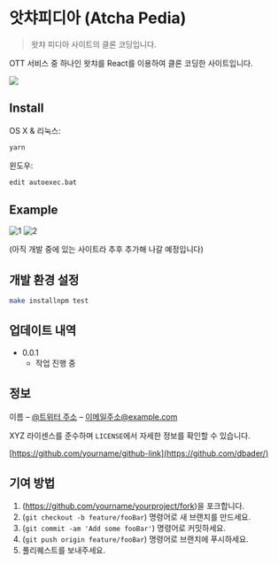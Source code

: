 # 앗챠피디아 (Atcha Pedia)

> 왓챠 피디아 사이트의 클론 코딩입니다.


OTT 서비스 중 하나인 왓챠를 React를 이용하여 클론 코딩한 사이트입니다.

![](../header.png)

## Install

OS X & 리눅스:

```sh
yarn 
```

윈도우:

```sh
edit autoexec.bat
```

## Example

![1](https://user-images.githubusercontent.com/53467524/145337603-c4c2d3da-454b-4670-b243-def221206666.PNG)
![2](https://user-images.githubusercontent.com/53467524/145337636-cc5abff9-cd1a-4584-9100-0c284f7611d4.PNG)

(아직 개발 중에 있는 사이트라 추후 추가해 나갈 예정입니다)


## 개발 환경 설정


```sh
make installnpm test
```

## 업데이트 내역

* 0.0.1
  * 작업 진행 중


## 정보

이름 – [@트위터 주소](https://twitter.com/dbader_org) – 이메일주소@example.com

XYZ 라이센스를 준수하며 ``LICENSE``에서 자세한 정보를 확인할 수 있습니다.

[https://github.com/yourname/github-link](https://github.com/dbader/)

## 기여 방법

1. (<https://github.com/yourname/yourproject/fork>)을 포크합니다.
2. (`git checkout -b feature/fooBar`) 명령어로 새 브랜치를 만드세요.
3. (`git commit -am 'Add some fooBar'`) 명령어로 커밋하세요.
4. (`git push origin feature/fooBar`) 명령어로 브랜치에 푸시하세요. 
5. 풀리퀘스트를 보내주세요.

<!-- Markdown link & img dfn's -->

[npm-image]: https://img.shields.io/npm/v/datadog-metrics.svg?style=flat-square
[npm-url]: https://npmjs.org/package/datadog-metrics
[npm-downloads]: https://img.shields.io/npm/dm/datadog-metrics.svg?style=flat-square
[travis-image]: https://img.shields.io/travis/dbader/node-datadog-metrics/master.svg?style=flat-square
[travis-url]: https://travis-ci.org/dbader/node-datadog-metrics
[wiki]: https://github.com/yourname/yourproject/wiki
